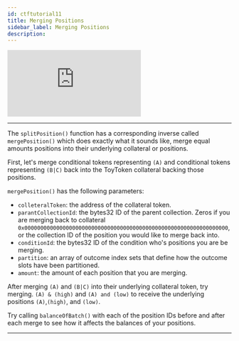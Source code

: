 ```yaml
---
id: ctftutorial11
title: Merging Positions
sidebar_label: Merging Positions
description:
---
```

<div class="resp-container">
    <iframe class="resp-iframe" src="https://www.youtube-nocookie.com/embed/uZNWq07Y4Ag?start=3318" frameborder="0" allow="accelerometer; autoplay; encrypted-media; gyroscope; picture-in-picture" allowfullscreen></iframe>
</div>

---

The `splitPosition()` function has a corresponding inverse called `mergePosition()` which does exactly what it sounds like, merge equal amounts positions into their underlying collateral or positions.

First, let's merge conditional tokens representing `(A)` and conditional tokens representing `(B|C)` back into the ToyToken collateral backing those positions.

`mergePosition()` has the following parameters:
* `colleteralToken`: the address of the collateral token.
* `parantCollectionId`: the bytes32 ID of the parent collection. Zeros if you are merging back to collateral `0x0000000000000000000000000000000000000000000000000000000000000000`, or the collection ID of the position you would like to merge back into.
* `conditionId`: the bytes32 ID of the condition who's positions you are be merging.
* `partition`: an array of outcome index sets that define how the outcome slots have been partitioned.
* `amount`: the amount of each position that you are merging.

After merging `(A)` and `(B|C)` into their underlying collateral token, try merging. `(A) & (high)` and `(A) and (low)` to receive the underlying positions `(A)`,`(high)`, and `(low)`.

Try calling `balanceOfBatch()` with each of the position IDs before and after each merge to see how it affects the balances of your positions.

---

